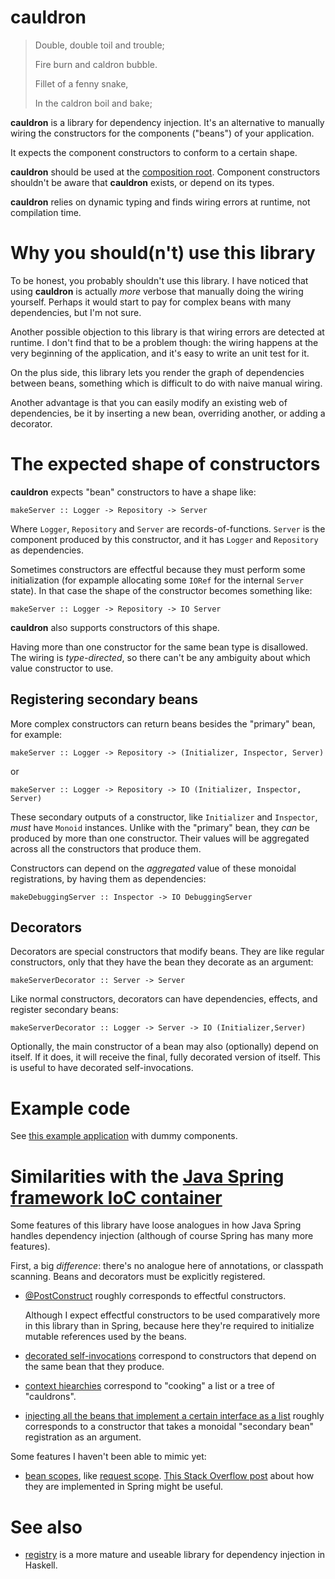 # cauldron

> Double, double toil and trouble;
>
> Fire burn and caldron bubble.
>
> Fillet of a fenny snake,
>
> In the caldron boil and bake;

**cauldron** is a library for dependency injection. It's an alternative to manually wiring the constructors for the components ("beans") of your application. 

It expects the component constructors to conform to a certain shape.

**cauldron** should be used at the [composition root](https://stackoverflow.com/questions/6277771/what-is-a-composition-root-in-the-context-of-dependency-injection). Component constructors shouldn't be aware that **cauldron** exists, or depend on its types.

**cauldron** relies on dynamic typing and finds wiring errors at runtime, not compilation time.

# Why you should(n't) use this library

To be honest, you probably shouldn't use this library. I have noticed that using
**cauldron** is actually *more* verbose that manually doing the wiring yourself.
Perhaps it would start to pay for complex beans with many dependencies, but
I'm not sure.

Another possible objection to this library is that wiring errors are detected at
runtime. I don't find that to be a problem though: the wiring happens at the
very beginning of the application, and it's easy to write an unit test for it.

On the plus side, this library lets you render the graph of dependencies between
beans, something which is difficult to do with naive manual wiring.

Another advantage is that you can easily modify an existing web of dependencies,
be it by inserting a new bean, overriding another, or adding a decorator.

# The expected shape of constructors

**cauldron** expects "bean" constructors to have a shape like:

```
makeServer :: Logger -> Repository -> Server
```

Where `Logger`, `Repository` and `Server` are records-of-functions. `Server` is
the component produced by this constructor, and it has `Logger` and `Repository`
as dependencies.

Sometimes constructors are effectful because they must perform some
initialization (for expample allocating some `IORef` for the internal `Server`
state). In that case the shape of the constructor becomes something like:

```
makeServer :: Logger -> Repository -> IO Server
```

**cauldron** also supports constructors of this shape. 

Having more than one constructor for the same bean type is disallowed. The
wiring is *type-directed*, so there can't be any ambiguity about which value
constructor to use.

## Registering secondary beans

More complex constructors can return beans besides the "primary" bean, for example:

```
makeServer :: Logger -> Repository -> (Initializer, Inspector, Server)
```

or 

```
makeServer :: Logger -> Repository -> IO (Initializer, Inspector, Server)
```

These secondary outputs of a constructor, like `Initializer` and `Inspector`,
*must* have `Monoid` instances. Unlike with the "primary" bean, they
*can* be produced by more than one constructor. Their values will be aggregated
across all the constructors that produce them.

Constructors can depend on the *aggregated* value of these monoidal registrations,
by having them as dependencies:

```
makeDebuggingServer :: Inspector -> IO DebuggingServer
```

## Decorators

Decorators are special constructors that modify beans. They are like regular
constructors, only that they have the bean they decorate as an argument:

```
makeServerDecorator :: Server -> Server
```

Like normal constructors, decorators can have dependencies, effects, and
register secondary beans:

```
makeServerDecorator :: Logger -> Server -> IO (Initializer,Server)
```

Optionally, the main constructor of a bean may also (optionally) depend on
itself. If it does, it will receive the final, fully decorated version of
itself. This is useful to have decorated self-invocations.

# Example code

See [this example application](/app/Main.hs) with dummy components.

# Similarities with the [Java Spring framework IoC container](https://docs.spring.io/spring-framework/reference/core/beans.html)

Some features of this library have loose analogues in how Java Spring handles
dependency injection (although of course Spring has many more features).

First, a big *difference*: there's no analogue here of annotations, or classpath
scanning. Beans and decorators must be explicitly registered. 

- [@PostConstruct](https://docs.spring.io/spring-framework/reference/core/beans/annotation-config/postconstruct-and-predestroy-annotations.html#page-title) roughly corresponds to effectful constructors.

  Although I expect effectful constructors to be used comparatively more in this
 library than in Spring, because here they're required to initialize mutable
 references used by the beans.

- [decorated self-invocations](https://docs.spring.io/spring-framework/reference/core/aop/proxying.html#aop-understanding-aop-proxies) correspond to constructors that
  depend on the same bean that they produce.

- [context hiearchies](https://docs.spring.io/spring-framework/reference/testing/testcontext-framework/ctx-management/hierarchies.html) correspond to "cooking"
  a list or a tree of "cauldrons".

- [injecting all the beans that implement a certain interface as a list](https://twitter.com/NiestrojRobert/status/1746808940435042410) roughly corresponds to a constructor that takes a monoidal "secondary bean" registration as an argument. 

Some features I haven't been able to mimic yet:

- [bean scopes](https://docs.spring.io/spring-framework/reference/core/beans/factory-scopes.html), like [request scope](https://docs.spring.io/spring-framework/reference/core/beans/factory-scopes.html#beans-factory-scopes-other-injection). [This Stack Overflow post](https://stackoverflow.com/a/77174979/1364288) about how they are implemented in Spring might be useful.

# See also

- [registry](https://hackage.haskell.org/package/registry) is a more mature and useable library for dependency injection in Haskell.

